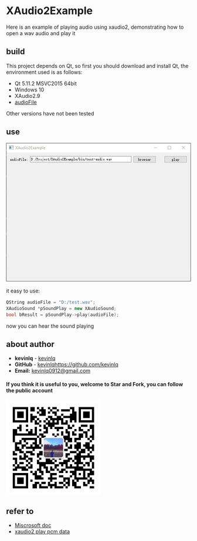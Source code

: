 # XAudio2Example
Here is an example of playing audio using xaudio2, demonstrating how to open a wav audio and play it

##  build

This project depends on Qt, so first you should download and install Qt, the environment used is as follows:

- Qt 5.11.2 MSVC2015 64bit
- Windows 10
- XAudio2.9
- [audioFile](https://github.com/adamstark/AudioFile)

Other versions have not been tested

## use

![demo-16-1600](./screen/play_test_16_1600.png)

it easy to use: 

```c++
QString audioFile = "D:/test.wav";
XAudioSound *pSoundPlay = new XAudioSound;
bool bResult = pSoundPlay->play(audioFile);
```

now you can hear the sound playing



## about author

- **kevinlq**  - [kevinlq](http://kevinlq.com/)
- **GitHub**  - [kevinlq](https://github.com/kevinlq)https://github.com/kevinlq 
- **Email:** kevinlq0912@gmail.com

####  If you think it is useful to you, welcome to Star and Fork, you can follow the public account

![thanks](./screen/qrcode_for_devstone.png)





## refer to

- [Miscrosoft doc](https://learn.microsoft.com/en-us/windows/win32/xaudio2/xaudio2-introduction)
- [xaudio2 play pcm data](https://www.cnblogs.com/lidabo/p/6834925.html)
